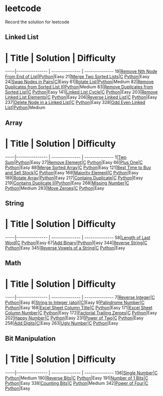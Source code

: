# leetcode
Record the solution for leetcode

## Linked List
 #   | Title           |  Solution       | Difficulty
-----|---------------- | --------------- | ---------------
19|[Remove Nth Node From End of List](https://leetcode.com/problems/remove-nth-node-from-end-of-list/)|[Python](./python/19_removeNthFromEnd.py)|Easy
21|[Merge Two Sorted Lists](https://leetcode.com/problems/merge-two-sorted-lists/)|[C](./C/21_mergeTwoLists.c) [Python](./python/21_mergeTwoLists.py)|Easy
24|[Swap Nodes in Pairs](https://leetcode.com/problems/swap-nodes-in-pairs/)|[C](./C/24_swapPairs.c)|Easy
61|[Rotate List](https://leetcode.com/problems/rotate-list/)|[Python](./python/61_rotateRight.py)|Medium
82|[Remove Duplicates from Sorted List II](https://leetcode.com/problems/remove-duplicates-from-sorted-list-ii/)|[Python](./python/82_deleteDuplicates2.py)|Medium
83|[Remove Duplicates from Sorted List](https://leetcode.com/problems/remove-duplicates-from-sorted-list/)|[C](./C/83_deleteDuplicates.c) [Python](./python/83_deleteDuplicates.py)|Easy
141|[Linked List Cycle](https://leetcode.com/problems/linked-list-cycle/)|[C](./C/141_hasCycle.c) [Python](./python/141_hasCycle.py)|Easy
203|[Remove Linked List Elements](https://leetcode.com/problems/remove-linked-list-elements/)|[C](./C/203_removeElements.c) [Python](./python/203_removeElements.py)|Easy
206|[Reverse Linked List](https://leetcode.com/problems/reverse-linked-list/)|[C](./C/206_reverseList.c) [Python](./python/206_reverseList.py)|Easy
237|[Delete Node in a Linked List](https://leetcode.com/problems/delete-node-in-a-linked-list/)|[C](./C/237_deleteNode.c) [Python](./python/237_deleteNode.py)|Easy
328|[Odd Even Linked List](https://leetcode.com/problems/odd-even-linked-list/)|[Python](./python/328_oddEvenList.py)|Medium


## Array
 #   | Title           |  Solution       | Difficulty
-----|---------------- | --------------- | ---------------
1|[Two Sum](https://leetcode.com/problems/two-sum/)|[Python](./python/1_twoSum.py)|Easy
27|[Remove Element](https://leetcode.com/problems/remove-element/)|[C](./C/27_removeElement.c) [Python](./python/27_removeElement.py)|Easy
66|[Plus One](https://leetcode.com/problems/plus-one/)|[C](./C/66_plusOne.c) [Python](./python/66_plusOne.py)|Easy
88|[Merge Sorted Array](https://leetcode.com/problems/merge-sorted-array/)|[C](./C/88_merge.c) [Python](./python/88_merge.py)|Easy
121|[Best Time to Buy and Sell Stock](https://leetcode.com/problems/best-time-to-buy-and-sell-stock/)|[C](./C/121_maxProfit.c) [Python](./python/121_maxProfit.py)|Easy
169|[Majority Element](https://leetcode.com/problems/majority-element/)|[C](./C/169_majorityElement.c) [Python](./python/169_majorityElement.py)|Easy
189|[Rotate Array](https://leetcode.com/problems/rotate-array/)|[Python](./python/189_rotate.py)|Easy
217|[Contains Duplicate](https://leetcode.com/problems/contains-duplicate/)|[C](./C/217_containsDuplicate.c) [Python](./python/217_containsDuplicate.py)|Easy
219|[Contains Duplicate II](https://leetcode.com/problems/contains-duplicate-ii/)|[Python](./python/219_containsNearbyDuplicate.py)|Easy
268|[Missing Number](https://leetcode.com/problems/missing-number/)|[C](./C/268_missingNumber.c) [Python](./python/268_missingNumber.py)|Medium
283|[Move Zeroes](https://leetcode.com/problems/move-zeroes/)|[C](./C/283_moveZeroes.c) [Python](./python/283_moveZeroes.py)|Easy


## String
 #   | Title           |  Solution       | Difficulty
-----|---------------- | --------------- | ---------------
58|[Length of Last Word](https://leetcode.com/problems/length-of-last-word/)|[C](./C/58_lengthOfLastWord.c) [Python](./python/58_lengthOfLastWord.py)|Easy
67|[Add Binary](https://leetcode.com/problems/add-binary/)|[Python](./python/67_addBinary.py)|Easy
344|[Reverse String](https://leetcode.com/problems/reverse-string/)|[C](./C/344_reverseString.c) [Python](./python/344_reverseString.py)|Easy
345|[Reverse Vowels of a String](https://leetcode.com/problems/reverse-vowels-of-a-string/)|[C](./C/345_reverseVowels.c) [Python](./python/345_reverseVowels.py)|Easy


## Math
 #   | Title           |  Solution       | Difficulty
-----|---------------- | --------------- | ---------------
7|[Reverse Integer](https://leetcode.com/problems/reverse-integer/)|[C](./C/7_reverse.c) [Python](./python/7_reverse.py)|Easy
8|[String to Integer (atoi)](https://leetcode.com/problems/string-to-integer-atoi/)|[C](./C/8_myAtoi.c)|Easy
9|[Palindrome Number](https://leetcode.com/problems/palindrome-number/)|[C](./C/9_isPalindrome.c) [Python](./python/9_isPalindrome.py)|Easy
168|[Excel Sheet Column Title](https://leetcode.com/problems/excel-sheet-column-title/)|[C](./C/168_convertToTitle.c) [Python](./python/168_convertToTitle.py)|Easy
171|[Excel Sheet Column Number](https://leetcode.com/problems/excel-sheet-column-number/)|[C](./C/171_titleToNumber.c) [Python](./python/171_titleToNumber.py)|Easy
172|[Factorial Trailing Zeroes](https://leetcode.com/problems/factorial-trailing-zeroes/)|[C](./C/172_trailingZeroes.c) [Python](./python/172_trailingZeroes.py)|Easy
202|[Happy Number](https://leetcode.com/problems/happy-number/)|[C](./C/202_isHappy.c) [Python](./python/202_isHappy.py)|Easy
231|[Power of Two](https://leetcode.com/problems/power-of-two/)|[C](./C/231_isPowerOfTwo.c) [Python](./python/231_isPowerOfTwo.py)|Easy
258|[Add Digits](https://leetcode.com/problems/add-digits/)|[C](./C/258_addDigits.c)|Easy
263|[Ugly Number](https://leetcode.com/problems/ugly-number/)|[C](./C/263_isUgly.c) [Python](./python/263_isUgly.py)|Easy


## Bit Manipulation
 #   | Title           |  Solution       | Difficulty
-----|---------------- | --------------- | ---------------
136|[Single Number](https://leetcode.com/problems/single-number/)|[C](./C/136_singleNumber.c) [Python](./python/136_singleNumber.py)|Medium
190|[Reverse Bits](https://leetcode.com/problems/reverse-bits/)|[C](./C/190_reverseBits.c) [Python](./python/190_reverseBits.py)|Easy
191|[Number of 1 Bits](https://leetcode.com/problems/number-of-1-bits/)|[C](./C/191_hammingWeight.c) [Python](./python/191_hammingWeight.py)|Easy
338|[Counting Bits](https://leetcode.com/problems/counting-bits/)|[C](./C/338_countBits.c) [Python](./python/338_countBits.py)|Medium
342|[Power of Four](https://leetcode.com/problems/power-of-four/)|[C](./C/342_isPowerOfFour.c) [Python](./python/342_isPowerOfFour.py)|Easy

